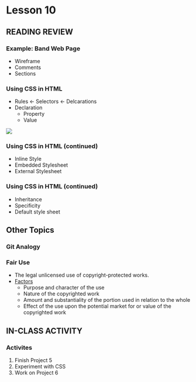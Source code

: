 # Lesson 10
    
## READING REVIEW

### Example: Band Web Page
* Wireframe
* Comments
* Sections

### Using CSS in HTML
* Rules <- Selectors <- Delcarations
* Declaration
    * Property
    * Value

![](https://zytools.zybooks.com/zyAuthor/WebProgramming/65/IMAGES/embedded_image_1_aa0cf67b-4d8c-b0c9-2963-de668bc61155_I4FRlsARjsRazvKqG8VK.png)

### Using CSS in HTML (continued)
* Inline Style
* Embedded Stylesheet
* External Stylesheet

### Using CSS in HTML (continued)
* Inheritance
* Specificity
* Default style sheet

## Other Topics

### Git Analogy

### Fair Use
* The legal unlicensed use of copyright-protected works.
* [Factors](https://www.copyright.gov/fair-use/more-info.html)
    * Purpose and character of the use
    * Nature of the copyrighted work
    * Amount and substantiality of the portion used in relation to the whole
    * Effect of the use upon the potential market for or value of the copyrighted work

## IN-CLASS ACTIVITY

### Activites
1. Finish Project 5
2. Experiment with CSS
3. Work on Project 6
